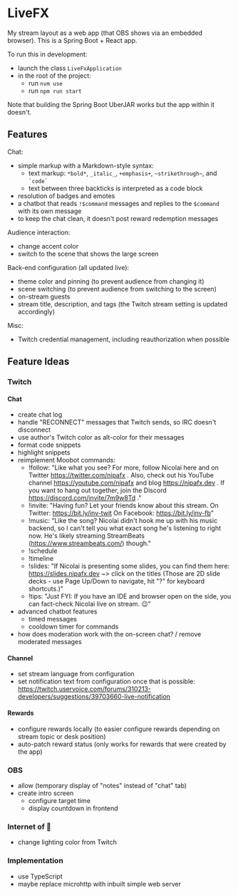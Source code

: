 # LiveFX

My stream layout as a web app (that OBS shows via an embedded browser).
This is a Spring Boot + React app.

To run this in development:

* launch the class `LiveFxApplication`
* in the root of the project:
	* run `nvm use`
	* run `npm run start`

Note that building the Spring Boot UberJAR works but the app within it doesn't.

## Features

Chat:
* simple markup with a Markdown-style syntax:
	* text markup: `*bold*`, `_italic_`, `+emphasis+`, `~strikethrough~`, and `` `code` ``
	* text between three backticks is interpreted as a code block
* resolution of badges and emotes
* a chatbot that reads `!$command` messages and replies to the `$command` with its own message
* to keep the chat clean, it doesn't post reward redemption messages

Audience interaction:
* change accent color
* switch to the scene that shows the large screen

Back-end configuration (all updated live):
* theme color and pinning (to prevent audience from changing it)
* scene switching (to prevent audience from switching to the screen)
* on-stream guests
* stream title, description, and tags (the Twitch stream setting is updated accordingly)

Misc:
* Twitch credential management, including reauthorization when possible

## Feature Ideas

### Twitch

#### Chat

* create chat log
* handle "RECONNECT" messages that Twitch sends, so IRC doesn't disconnect
* use author's Twitch color as alt-color for their messages
* format code snippets
* highlight snippets
* reimplement Moobot commands:
	* !follow: "Like what you see? For more, follow Nicolai here and on Twitter https://twitter.com/nipafx . Also, check out his YouTube channel https://youtube.com/nipafx and blog https://nipafx.dev . If you want to hang out together, join the Discord https://discord.com/invite/7m9w8Td ."
	* !invite: "Having fun? Let your friends know about this stream. On Twitter: https://bit.ly/inv-twit On Facebook: https://bit.ly/inv-fb"
	* !music: "Like the song? Nicolai didn't hook me up with his music backend, so I can't tell you what exact song he's listening to right now. He's likely streaming StreamBeats (https://www.streambeats.com/) though."
	* !schedule
	* !timeline
	* !slides: "If Nicolai is presenting some slides, you can find them here: https://slides.nipafx.dev ~> click on the titles (Those are 2D slide decks - use Page Up/Down to navigate, hit "?" for keyboard shortcuts.)"
	* !tips: "Just FYI: If you have an IDE and browser open on the side, you can fact-check Nicolai live on stream. 😉"
* advanced chatbot features
	* timed messages
    * cooldown timer for commands
* how does moderation work with the on-screen chat? / remove moderated messages

#### Channel

* set stream language from configuration
* set notification text from configuration once that is possible:
  https://twitch.uservoice.com/forums/310213-developers/suggestions/39703660-live-notification

#### Rewards

* configure rewards locally (to easier configure rewards depending on stream topic or desk position)
* auto-patch reward status (only works for rewards that were created by the app)

### OBS

* allow (temporary display of "notes" instead of "chat" tab)
* create intro screen
	* configure target time
	* display countdown in frontend

### Internet of 💩

* change lighting color from Twitch

### Implementation

* use TypeScript
* maybe replace microhttp with inbuilt simple web server
